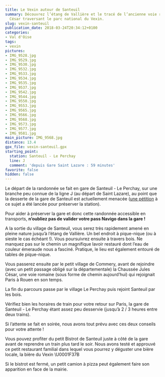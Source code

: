 ```yaml
---
title: Le Vexin autour de Santeuil
summary: Découvrez l’étang de Vallière et le tracé de l’ancienne voie romaine Jules
  César traversant le parc national du Vexin.
slug: vexin-santeuil
publication_date: 2018-03-24T20:34:12+0100
categories:
- Val d'Oise
tags:
- vexin
pictures:
- IMG_9528.jpg
- IMG_9529.jpg
- IMG_9530.jpg
- IMG_9532.jpg
- IMG_9533.jpg
- IMG_9534.jpg
- IMG_9535.jpg
- IMG_9537.jpg
- IMG_9542.jpg
- IMG_9544.jpg
- IMG_9550.jpg
- IMG_9553.jpg
- IMG_9565.jpg
- IMG_9566.jpg
- IMG_9568.jpg
- IMG_9573.jpg
- IMG_9577.jpg
- IMG_9581.jpg
main_picture: IMG_9568.jpg
distance: 13.4
gpx_file: vexin-santeuil.gpx
starting_point:
  station: Santeuil - Le Perchay
  line: J
  comment: 'depuis Gare Saint Lazare : 59 minutes'
favorite: false
hidden: false
---
```


Le départ de la randonnée se fait en gare de Santeuil - Le Perchay,
sur une branche peu connue de la ligne J (au départ de Saint Lazare), au point
que la desserte de la gare de Santeuil est actuellement menacée ([une pétition](https://www.change.org/p/j-aime-ma-gare-je-veux-la-garder)
à ce sujet a été lancée pour préserver la station).

Pour aider à préserver la gare et donc cette randonnée accessible en transports, **n’oubliez pas de valider
votre pass Navigo dans la gare !**

A la sortie du village de Santeuil, vous serez très rapidement amené en pleine nature jusqu’à l’étang de Vallière. Un bel
endroit à pique-nique (ou à sieste le cas échéant !).
Vous poursuivrez ensuite à travers bois. Ne manquez pas sur le chemin un magnifique lavoir restauré dont
l’eau de couleur émeraude nous a fasciné. Pratique, le lieu est également entouré
de tables de pique-nique.

Vous passerez ensuite par le petit village de Commery, avant de rejoindre (avec un petit passage obligé sur la départementale) la Chaussée
Jules César, une voie romaine (sous forme de chemin aujourd’hui) qui rejoignait
Paris à Rouen en son temps.

La fin du parcours passe par le village Le Perchay puis rejoint Santeuil par les bois.

Vérifiez bien les horaires de train pour votre retour sur Paris, la gare de Santeuil - Le Perchay étant assez peu desservie
(jusqu’à 2 / 3 heures entre deux trains).

Si l’attente se fait en soirée, nous avons tout prévu avec ces deux conseils pour votre attente !

Vous pouvez profiter du petit Bistrot de Santeuil juste à côté de la gare avant de reprendre un train
plus tard le soir. Nous avons testé et approuvé ce petit restaurant familial dans
lequel vous pourrez y déguster une bière locale, la bière du Vexin \U0001F37B

Si le bistrot est fermé, un petit camion à pizza peut également faire son apparition
en face de la mairie.
